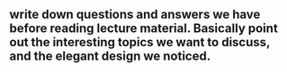 ##  write down questions and answers we have before reading lecture material. Basically point out the interesting topics we want to discuss, and the elegant design we noticed.
